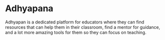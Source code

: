 # Adhyapana

Adhyapan is a dedicated platform for educators where they can find resources that can help them in their classroom, find a mentor for guidance, and a lot more amazing tools for them so they can focus on teaching.
